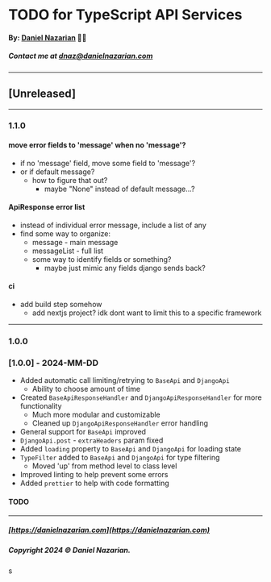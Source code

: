 # TODO for TypeScript API Services
#### By: [Daniel Nazarian](https://danielnazarian) 🐧👹
##### Contact me at <dnaz@danielnazarian.com>

-------------------------------------------------------
## [Unreleased]
-----
### 1.1.0




#### move error fields to 'message' when no 'message'?
- if no 'message' field, move some field to 'message'?
- or if default message?
  - how to figure that out?
    - maybe "None" instead of default message...?



    
#### ApiResponse error list
- instead of individual error message, include a list of any
- find some way to organize:
  - message - main message
  - messageList - full list
  - some way to identify fields or something?
    - maybe just mimic any fields django sends back?


#### ci
- add build step somehow
  - add nextjs project? idk dont want to limit this to a specific framework


-----
### 1.0.0






### [1.0.0] - 2024-MM-DD
- Added automatic call limiting/retrying to `BaseApi` and `DjangoApi`
  - Ability to choose amount of time
- Created `BaseApiResponseHandler` and `DjangoApiResponseHandler` for more functionality
  - Much more modular and customizable
  - Cleaned up `DjangoApiResponseHandler` error handling
- General support for `BaseApi` improved
- `DjangoApi.post` - `extraHeaders` param fixed
- Added `loading` property to `BaseApi` and `DjangoApi` for loading state
- `TypeFilter` added to `BaseApi` and `DjangoApi` for type filtering
  - Moved 'up' from method level to class level
- Improved linting to help prevent some errors
- Added `prettier` to help with code formatting
#### TODO

-------------------------------------------------------

##### [https://danielnazarian.com](https://danielnazarian.com)
##### Copyright 2024 © Daniel Nazarian.
s